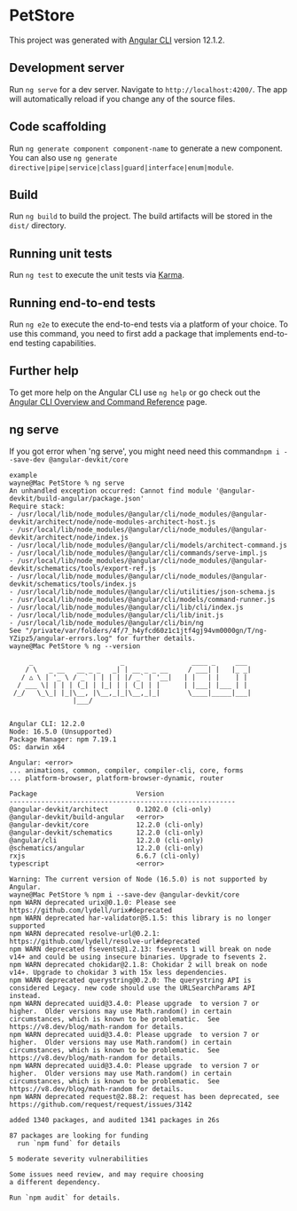 # PetStore

This project was generated with [Angular CLI](https://github.com/angular/angular-cli) version 12.1.2.

## Development server

Run `ng serve` for a dev server. Navigate to `http://localhost:4200/`. The app will automatically reload if you change any of the source files.

## Code scaffolding

Run `ng generate component component-name` to generate a new component. You can also use `ng generate directive|pipe|service|class|guard|interface|enum|module`.

## Build

Run `ng build` to build the project. The build artifacts will be stored in the `dist/` directory.

## Running unit tests

Run `ng test` to execute the unit tests via [Karma](https://karma-runner.github.io).

## Running end-to-end tests

Run `ng e2e` to execute the end-to-end tests via a platform of your choice. To use this command, you need to first add a package that implements end-to-end testing capabilities.

## Further help

To get more help on the Angular CLI use `ng help` or go check out the [Angular CLI Overview and Command Reference](https://angular.io/cli) page.

## ng serve

If you got error when 'ng serve', you might need need this command`npm i --save-dev @angular-devkit/core`

```shell
example
wayne@Mac PetStore % ng serve
An unhandled exception occurred: Cannot find module '@angular-devkit/build-angular/package.json'
Require stack:
- /usr/local/lib/node_modules/@angular/cli/node_modules/@angular-devkit/architect/node/node-modules-architect-host.js
- /usr/local/lib/node_modules/@angular/cli/node_modules/@angular-devkit/architect/node/index.js
- /usr/local/lib/node_modules/@angular/cli/models/architect-command.js
- /usr/local/lib/node_modules/@angular/cli/commands/serve-impl.js
- /usr/local/lib/node_modules/@angular/cli/node_modules/@angular-devkit/schematics/tools/export-ref.js
- /usr/local/lib/node_modules/@angular/cli/node_modules/@angular-devkit/schematics/tools/index.js
- /usr/local/lib/node_modules/@angular/cli/utilities/json-schema.js
- /usr/local/lib/node_modules/@angular/cli/models/command-runner.js
- /usr/local/lib/node_modules/@angular/cli/lib/cli/index.js
- /usr/local/lib/node_modules/@angular/cli/lib/init.js
- /usr/local/lib/node_modules/@angular/cli/bin/ng
See "/private/var/folders/4f/7_h4yfcd60z1c1jtf4gj94vm0000gn/T/ng-YZipz5/angular-errors.log" for further details.
wayne@Mac PetStore % ng --version

     _                      _                 ____ _     ___
    / \   _ __   __ _ _   _| | __ _ _ __     / ___| |   |_ _|
   / △ \ | '_ \ / _` | | | | |/ _` | '__|   | |   | |    | |
  / ___ \| | | | (_| | |_| | | (_| | |      | |___| |___ | |
 /_/   \_\_| |_|\__, |\__,_|_|\__,_|_|       \____|_____|___|
                |___/


Angular CLI: 12.2.0
Node: 16.5.0 (Unsupported)
Package Manager: npm 7.19.1
OS: darwin x64

Angular: <error>
... animations, common, compiler, compiler-cli, core, forms
... platform-browser, platform-browser-dynamic, router

Package                         Version
---------------------------------------------------------
@angular-devkit/architect       0.1202.0 (cli-only)
@angular-devkit/build-angular   <error>
@angular-devkit/core            12.2.0 (cli-only)
@angular-devkit/schematics      12.2.0 (cli-only)
@angular/cli                    12.2.0 (cli-only)
@schematics/angular             12.2.0 (cli-only)
rxjs                            6.6.7 (cli-only)
typescript                      <error>

Warning: The current version of Node (16.5.0) is not supported by Angular.
wayne@Mac PetStore % npm i --save-dev @angular-devkit/core
npm WARN deprecated urix@0.1.0: Please see https://github.com/lydell/urix#deprecated
npm WARN deprecated har-validator@5.1.5: this library is no longer supported
npm WARN deprecated resolve-url@0.2.1: https://github.com/lydell/resolve-url#deprecated
npm WARN deprecated fsevents@1.2.13: fsevents 1 will break on node v14+ and could be using insecure binaries. Upgrade to fsevents 2.
npm WARN deprecated chokidar@2.1.8: Chokidar 2 will break on node v14+. Upgrade to chokidar 3 with 15x less dependencies.
npm WARN deprecated querystring@0.2.0: The querystring API is considered Legacy. new code should use the URLSearchParams API instead.
npm WARN deprecated uuid@3.4.0: Please upgrade  to version 7 or higher.  Older versions may use Math.random() in certain circumstances, which is known to be problematic.  See https://v8.dev/blog/math-random for details.
npm WARN deprecated uuid@3.4.0: Please upgrade  to version 7 or higher.  Older versions may use Math.random() in certain circumstances, which is known to be problematic.  See https://v8.dev/blog/math-random for details.
npm WARN deprecated uuid@3.4.0: Please upgrade  to version 7 or higher.  Older versions may use Math.random() in certain circumstances, which is known to be problematic.  See https://v8.dev/blog/math-random for details.
npm WARN deprecated request@2.88.2: request has been deprecated, see https://github.com/request/request/issues/3142

added 1340 packages, and audited 1341 packages in 26s

87 packages are looking for funding
  run `npm fund` for details

5 moderate severity vulnerabilities

Some issues need review, and may require choosing
a different dependency.

Run `npm audit` for details.

```

